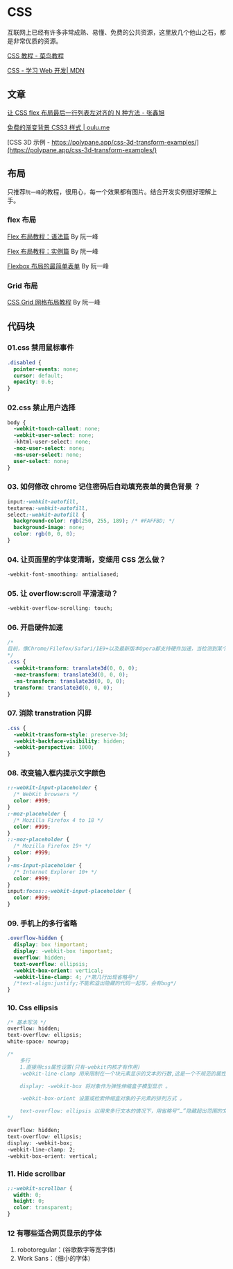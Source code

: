 # CSS

互联网上已经有许多非常成熟、易懂、免费的公共资源，这里放几个他山之石，都是非常优质的资源。

[CSS 教程 - 菜鸟教程](https://www.runoob.com/css/css-tutorial.html)

[CSS - 学习 Web 开发| MDN](https://developer.mozilla.org/zh-CN/docs/Learn/CSS)

## 文章

[让 CSS flex 布局最后一行列表左对齐的 N 种方法 - 张鑫旭](https://www.zhangxinxu.com/wordpress/2019/08/css-flex-last-align/)

[免费的渐变背景 CSS3 样式 | oulu.me](https://color.oulu.me/)

[CSS 3D 示例 - https://polypane.app/css-3d-transform-examples/](https://polypane.app/css-3d-transform-examples/)

## 布局

只推荐`阮一峰`的教程，很用心，每一个效果都有图片。结合开发实例很好理解上手。

### flex 布局

[Flex 布局教程：语法篇](http://www.ruanyifeng.com/blog/2015/07/flex-grammar.html) By 阮一峰

[Flex 布局教程：实例篇](https://www.ruanyifeng.com/blog/2015/07/flex-examples.html) By 阮一峰

[Flexbox 布局的最简单表单](http://www.ruanyifeng.com/blog/2018/10/flexbox-form.html) By 阮一峰

### Grid 布局

[CSS Grid 网格布局教程](https://www.ruanyifeng.com/blog/2019/03/grid-layout-tutorial.html) By 阮一峰

## 代码块

### 01.css 禁用鼠标事件

```css
.disabled {
  pointer-events: none;
  cursor: default;
  opacity: 0.6;
}
```

### 02.css 禁止用户选择

```css
body {
  -webkit-touch-callout: none;
  -webkit-user-select: none;
  -khtml-user-select: none;
  -moz-user-select: none;
  -ms-user-select: none;
  user-select: none;
}
```

### 03. 如何修改 chrome 记住密码后自动填充表单的黄色背景 ？

```css
input:-webkit-autofill,
textarea:-webkit-autofill,
select:-webkit-autofill {
  background-color: rgb(250, 255, 189); /* #FAFFBD; */
  background-image: none;
  color: rgb(0, 0, 0);
}
```

### 04. 让页面里的字体变清晰，变细用 CSS 怎么做？

```css
-webkit-font-smoothing: antialiased;
```

### 05. 让 overflow:scroll 平滑滚动？

```css
-webkit-overflow-scrolling: touch;
```

### 06. 开启硬件加速

```css
/*
目前，像Chrome/Filefox/Safari/IE9+以及最新版本Opera都支持硬件加速，当检测到某个DOM元素应用了某些CSS规则时就会自动开启，从而解决页面闪白，保证动画流畅。
*/
.css {
  -webkit-transform: translate3d(0, 0, 0);
  -moz-transform: translate3d(0, 0, 0);
  -ms-transform: translate3d(0, 0, 0);
  transform: translate3d(0, 0, 0);
}
```

### 07. 消除 transtration 闪屏

```css
.css {
  -webkit-transform-style: preserve-3d;
  -webkit-backface-visibility: hidden;
  -webkit-perspective: 1000;
}
```

### 08. 改变输入框内提示文字颜色

```css
::-webkit-input-placeholder {
  /* WebKit browsers */
  color: #999;
}
:-moz-placeholder {
  /* Mozilla Firefox 4 to 18 */
  color: #999;
}
::-moz-placeholder {
  /* Mozilla Firefox 19+ */
  color: #999;
}
:-ms-input-placeholder {
  /* Internet Explorer 10+ */
  color: #999;
}
input:focus::-webkit-input-placeholder {
  color: #999;
}
```

### 09. 手机上的多行省略

```css
.overflow-hidden {
  display: box !important;
  display: -webkit-box !important;
  overflow: hidden;
  text-overflow: ellipsis;
  -webkit-box-orient: vertical;
  -webkit-line-clamp: 4; /*第几行出现省略号*/
  /*text-align:justify;不能和溢出隐藏的代码一起写，会有bug*/
}
```

### 10. Css ellipsis

```css
/* 基本写法 */
overflow: hidden;
text-overflow: ellipsis;
white-space: nowrap;

/* 
    多行
    1.直接用css属性设置(只有-webkit内核才有作用)
    -webkit-line-clamp 用来限制在一个块元素显示的文本的行数,这是一个不规范的属性（unsupported WebKit property），它没有出现在 CSS 规范草案中。

    display: -webkit-box 将对象作为弹性伸缩盒子模型显示 。

    -webkit-box-orient 设置或检索伸缩盒对象的子元素的排列方式 。

    text-overflow: ellipsis 以用来多行文本的情况下，用省略号“…”隐藏超出范围的文本。
*/

overflow: hidden;
text-overflow: ellipsis;
display: -webkit-box;
-webkit-line-clamp: 2;
-webkit-box-orient: vertical;
```

### 11. Hide scrollbar

```css
::-webkit-scrollbar {
  width: 0;
  height: 0;
  color: transparent;
}
```

### 12 有哪些适合网页显示的字体

1. robotoregular：(谷歌数字等宽字体)
2. Work Sans：（细小的字体）
